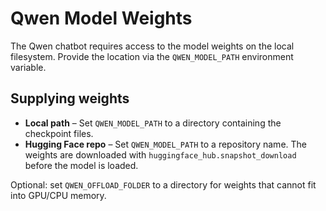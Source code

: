 # Qwen Model Weights

The Qwen chatbot requires access to the model weights on the local filesystem.
Provide the location via the `QWEN_MODEL_PATH` environment variable.

## Supplying weights

- **Local path** – Set `QWEN_MODEL_PATH` to a directory containing the
  checkpoint files.
- **Hugging Face repo** – Set `QWEN_MODEL_PATH` to a repository name. The
  weights are downloaded with `huggingface_hub.snapshot_download` before the
  model is loaded.

Optional: set `QWEN_OFFLOAD_FOLDER` to a directory for weights that cannot fit
into GPU/CPU memory.

